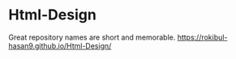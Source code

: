 # Html-Design
Great repository names are short and memorable.
https://rokibul-hasan9.github.io/Html-Design/

